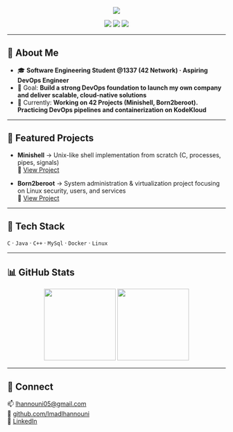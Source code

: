 <!-- ======================= CONFIG (invisible) ======================= 
PROFILE_NAME=Imad Lhannouni
PROFILE_USERNAME=Imadlhannouni
PROFILE_EMAIL=lhannouni05@gmail.com
PROFILE_LINKEDIN=https://www.linkedin.com/in/imad-lhannouni-b2429a340/

PROFILE_ROLE=Software Engineering Student @1337 (42 Network) · Aspiring DevOps Engineer
PROFILE_TAGLINE=Learning DevOps fundamentals (Linux, Docker, Kubernetes, CI/CD).
PROFILE_GOAL=Build a strong DevOps foundation to launch my own company and deliver scalable, cloud-native solutions.
PROFILE_NOW=Working on 42 Projects. Practicing DevOps pipelines and containerization on KodeKloud.

PROJECT1_NAME=Minishell
PROJECT1_DESC=Unix-like shell implementation from scratch (C, processes, pipes, signals).
PROJECT1_LINK=https://github.com/ilhannou/42-minishell

PROJECT2_NAME=Born2beroot
PROJECT2_DESC=System administration & virtualization project focusing on Linux security, users, and services.
PROJECT2_LINK=https://github.com/ilhannou/42-born2beroot
====================================================================== -->

<p align="center">
  <img src="https://readme-typing-svg.demolab.com?font=Inter&weight=700&size=28&pause=1200&center=true&vCenter=true&width=820&lines=Hi%2C+I'm+Imad+Lhannouni+%F0%9F%91%8B;Software+Engineering+Student+%4042;Aspiring+DevOps+Engineer;Learning+Linux%2C+Docker%2C+Kubernetes+on+KodeKloud" />
</p>

<p align="center">
  <a href="https://github.com/ilhannou?tab=followers"><img src="https://img.shields.io/github/followers/ilhannou?style=for-the-badge"></a>
  <a href="mailto:lhannouni05@gmail.com"><img src="https://img.shields.io/badge/Email-lhannouni05%40gmail.com-7c3aed?style=for-the-badge"></a>
  <a href="https://www.linkedin.com/in/imad-lhannouni-b2429a340/"><img src="https://img.shields.io/badge/LinkedIn-0a66c2?style=for-the-badge&logo=linkedin&logoColor=white"></a>
</p>

---

## 👋 About Me
- 🎓 **Software Engineering Student @1337 (42 Network) · Aspiring DevOps Engineer**
- 🎯 Goal: **Build a strong DevOps foundation to launch my own company and deliver scalable, cloud-native solutions**
- 🔭 Currently: **Working on 42 Projects (Minishell, Born2beroot). Practicing DevOps pipelines and containerization on KodeKloud**

---

## 🚀 Featured Projects
- **Minishell** → Unix-like shell implementation from scratch (C, processes, pipes, signals)  
  🔗 [View Project](https://github.com/Imadlhannouni/minishell)

- **Born2beroot** → System administration & virtualization project focusing on Linux security, users, and services  
  🔗 [View Project](https://github.com/Imadlhannouni/born2beroot)

---

## 🧰 Tech Stack
`C` · `Java` · `C++` · `MySql` · `Docker` · `Linux`

---

## 📊 GitHub Stats
<p align="center">
  <img height="165" src="https://github-readme-stats.vercel.app/api?username=ilhannou&show_icons=true&theme=transparent&rank_icon=github" />
  <img height="165" src="https://github-readme-stats.vercel.app/api/top-langs/?username=ilhannou&layout=compact&theme=transparent" />
</p>

---

## 🤝 Connect
📫 lhannouni05@gmail.com  
🐙 [github.com/Imadlhannouni](https://github.com/Imadlhannouni)  
💼 [LinkedIn](https://www.linkedin.com/in/imad-lhannouni-b2429a340/)
